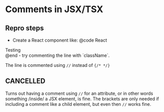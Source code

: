 # Comments in JSX/TSX

## Repro steps
   - Create a React component like:
   @code React
   <div
    className="comment me"
   >
    Testing
   </div>
   @end
   - try commenting the line with `className`.

   The line is commented using `//` instead of `{/* */}`

## CANCELLED
   Turns out having a comment using `//` for an attribute, or in other words something /inside/ a JSX element, is fine.
   The brackets are only needed if including a comment like a child element, but even then `//` works fine.
